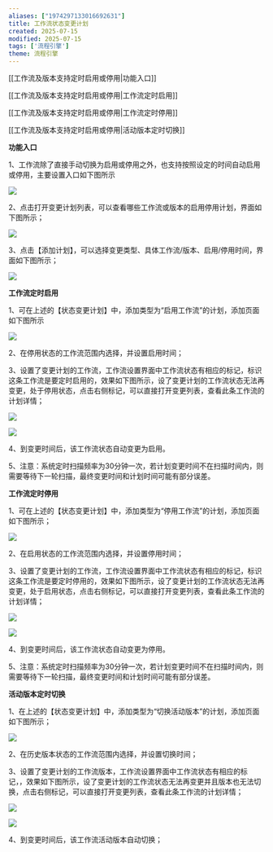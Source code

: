 ```yaml
---
aliases: ["1974297133016692631"]
title: 工作流状态变更计划
created: 2025-07-15
modified: 2025-07-15
tags: ['流程引擎']
theme: 流程引擎
---
```


[[工作流及版本支持定时启用或停用|功能入口]]

[[工作流及版本支持定时启用或停用|工作流定时启用]]

[[工作流及版本支持定时启用或停用|工作流定时停用]]

[[工作流及版本支持定时启用或停用|活动版本定时切换]]

**功能入口**

1、工作流除了直接手动切换为启用或停用之外，也支持按照设定的时间自动启用或停用，主要设置入口如下图所示

![](https://myhelpdoc.oss-cn-heyuan.aliyuncs.com/mdimages/76c1350f253dbfdc51fda23f1ccae17d.jpg)

2、点击打开变更计划列表，可以查看哪些工作流或版本的启用停用计划，界面如下图所示；

![](https://myhelpdoc.oss-cn-heyuan.aliyuncs.com/mdimages/5d8e623568201d8e00249928075b752e.jpg)

3、点击【添加计划】，可以选择变更类型、具体工作流/版本、启用/停用时间，界面如下图所示；

![](https://myhelpdoc.oss-cn-heyuan.aliyuncs.com/mdimages/9e9bd22ea8c72468e9912121f4d59f73.jpg)

**工作流定时启用**

1、可在上述的【状态变更计划】中，添加类型为“启用工作流”的计划，添加页面如下图所示

![](https://myhelpdoc.oss-cn-heyuan.aliyuncs.com/mdimages/50b290d814f6271ae08251590050f662.jpg)

2、在停用状态的工作流范围内选择，并设置启用时间；

3、设置了变更计划的工作流，工作流设置界面中工作流状态有相应的标记，标识这条工作流是要定时启用的，效果如下图所示，设了变更计划的工作流状态无法再变更，处于停用状态，点击右侧标记，可以直接打开变更列表，查看此条工作流的计划详情；

![](https://myhelpdoc.oss-cn-heyuan.aliyuncs.com/mdimages/9b1ec55fac659224c57bceec7251c244.jpg)

![](https://myhelpdoc.oss-cn-heyuan.aliyuncs.com/mdimages/9153b242423f965648a3a49e8d3f0253.jpg)

4、到变更时间后，该工作流状态自动变更为启用。

5、注意：系统定时扫描频率为30分钟一次，若计划变更时间不在扫描时间内，则需要等待下一轮扫描，最终变更时间和计划时间可能有部分误差。

**工作流定时停用**

1、可在上述的【状态变更计划】中，添加类型为“停用工作流”的计划，添加页面如下图所示；

![](https://myhelpdoc.oss-cn-heyuan.aliyuncs.com/mdimages/c2df015d3a78ecc3b8700ac45fb7c1bd.jpg)

2、在启用状态的工作流范围内选择，并设置停用时间；

3、设置了变更计划的工作流，工作流设置界面中工作流状态有相应的标记，标识这条工作流是要定时停用的，效果如下图所示，设了变更计划的工作流状态无法再变更，处于启用状态，点击右侧标记，可以直接打开变更列表，查看此条工作流的计划详情；

![](https://myhelpdoc.oss-cn-heyuan.aliyuncs.com/mdimages/9d25bfec5022a212ea88161e436745b4.jpg)

![](https://myhelpdoc.oss-cn-heyuan.aliyuncs.com/mdimages/c68f9fd75de4bff6058a0f95e494c710.jpg)

4、到变更时间后，该工作流状态自动变更为停用。

5、注意：系统定时扫描频率为30分钟一次，若计划变更时间不在扫描时间内，则需要等待下一轮扫描，最终变更时间和计划时间可能有部分误差。

**活动版本定时切换**

1、在上述的【状态变更计划】中，添加类型为“切换活动版本”的计划，添加页面如下图所示；

![](https://myhelpdoc.oss-cn-heyuan.aliyuncs.com/mdimages/5322b490ae0edbf8fe046fcf44aca109.jpg)

2、在历史版本状态的工作流范围内选择，并设置切换时间；

3、设置了变更计划的工作流版本，工作流设置界面中工作流状态有相应的标记，，效果如下图所示，设了变更计划的工作流状态无法再变更并且版本也无法切换，点击右侧标记，可以直接打开变更列表，查看此条工作流的计划详情；

![](https://myhelpdoc.oss-cn-heyuan.aliyuncs.com/mdimages/2c4295082409bf9411b120fdf537ec30.jpg)

![](https://myhelpdoc.oss-cn-heyuan.aliyuncs.com/mdimages/fa7c0b31408c023a34af226ab97799dc.jpg)

4、到变更时间后，该工作流活动版本自动切换；


